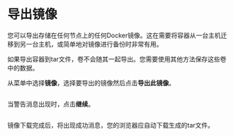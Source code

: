 # 导出镜像

您可以导出存储在任何节点上的任何Docker镜像。这在需要将容器从一台主机迁移到另一台主机，或简单地对镜像进行备份时非常有用。

如果导出容器到tar文件，卷不会随其一起导出。您需要使用其他方法保存这些卷中的数据。

从菜单中选择**镜像**，选择要导出的镜像然后点击**导出此镜像**。

<figure><img src="../..//assets/2.15-docker_images_build_image_export.gif" alt=""><figcaption></figcaption></figure>

当警告消息出现时，点击**继续**。

<figure><img src="../..//assets/2.15-images-export-confirm.png" alt=""><figcaption></figcaption></figure>

镜像下载完成后，将出现成功消息，您的浏览器应自动下载生成的tar文件。

